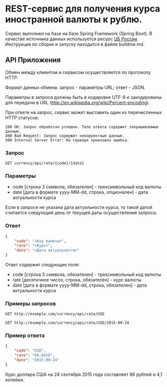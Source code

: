 REST-сервис для получения курса иностранной валюты к рублю.
======================================

Сервис выполнен на базе на базе Spring Framework (Spring Boot). В качестве источника данных используется ресурс [ЦБ России](http://www.cbr.ru/scripts/Root.asp).
Инструкция по сборке и запуску находится в файле buildme.md.

API Приложения
--------------
Обмен между клиентом и сервисом осуществляется по протоколу HTTP.

Формат данных обмена: запрос - параметры URL; ответ - JSON.

Параметры в запроса должны быть в кодировке UTF-8 и закодированы для передачи в URL (http://en.wikipedia.org/wiki/Percent-encoding).

При ответе на запрос, сервис может выставить один из перечисленных HTTP статусов:

    200 OK: Запрос обработан успешно. Тело ответа содержит запрашиваемые данные.
    400 Bad Request: Запрос содержит некорректные данные.
    500 Internal Server Error: На сервере произошла ошибка.

### Запрос

    GET currency/api/rate/{code}/{date}


### Параметры

* code [строка 3 символа, обязателен] - трехсимвольный код валюты
* date [дата в формате yyyy-MM-dd, строка, опционален] - дата актуальности курса

Если в запросе не указана дата актуальности курса, то такой датой считается
следующий день от текущей даты осуществления запроса.

### Ответ

```json
{
    "code": "<Код валюты>",
    "rate": "<Курс>",
    "date": "<Дата актуальности>"
}
```

Ответ содержит следующие поля:

* code [строка 3 символа, обязателен] - трехсимвольный код валюты
* rate [десятичное число, строка, обязателен] - курс валюты
* date [дата в формате yyyy-MM-dd, строка, обязателен] - дата актуальности курса


### Примеры запросов

    GET http://example.com/currency/api/rate/USD

    GET http://example.com/currency/api/rate/USD/2015-09-24


### Пример ответа

```json
{
    "code": "USD",
    "rate": "66.0410",
    "date": "2015-09-24"
}
```

Курс доллара США на 24 сентября 2015 года составляет 66 рублей и 4,1 копейки.

